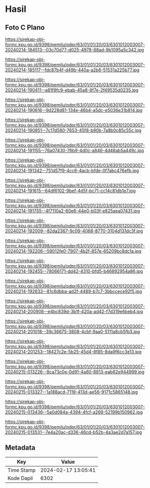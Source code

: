 # Hasil

## Foto C Plano

https://sirekap-obj-formc.kpu.go.id/9398/pemilu/pdpr/63/01/01/20/03/6301012003007-20240214-184513--03c70d77-d025-4978-88ad-9b1095a5c342.jpg

https://sirekap-obj-formc.kpu.go.id/9398/pemilu/pdpr/63/01/01/20/03/6301012003007-20240214-185117--fdc87b4f-d49b-440a-a2b6-51531a225b77.jpg

https://sirekap-obj-formc.kpu.go.id/9398/pemilu/pdpr/63/01/01/20/03/6301012003007-20240214-190411--a81f9fc9-ebab-45a8-8f7e-2f49535d0235.jpg

https://sirekap-obj-formc.kpu.go.id/9398/pemilu/pdpr/63/01/01/20/03/6301012003007-20240214-190616--9d228d81-134e-46b4-a5dc-e5036e31b814.jpg

https://sirekap-obj-formc.kpu.go.id/9398/pemilu/pdpr/63/01/01/20/03/6301012003007-20240214-190851--7c17d580-7653-45f8-b90b-7a8b0c85c55c.jpg

https://sirekap-obj-formc.kpu.go.id/9398/pemilu/pdpr/63/01/01/20/03/6301012003007-20240214-191155--76a07430-76b9-4d0c-a846-4d48ab5a449c.jpg

https://sirekap-obj-formc.kpu.go.id/9398/pemilu/pdpr/63/01/01/20/03/6301012003007-20240214-191342--751d57f9-4cc6-4acb-bfde-0f7abc476efb.jpg

https://sirekap-obj-formc.kpu.go.id/9398/pemilu/pdpr/63/01/01/20/03/6301012003007-20240214-191615--64df6102-9bef-4d5f-bc71-cc14c81db1e7.jpg

https://sirekap-obj-formc.kpu.go.id/9398/pemilu/pdpr/63/01/01/20/03/6301012003007-20240214-191755--4f7110a2-60e6-44e0-b03f-e825aea07431.jpg

https://sirekap-obj-formc.kpu.go.id/9398/pemilu/pdpr/63/01/01/20/03/6301012003007-20240214-192009--82da2367-9c09-4068-8770-3104d131dc3f.jpg

https://sirekap-obj-formc.kpu.go.id/9398/pemilu/pdpr/63/01/01/20/03/6301012003007-20240214-192206--59012fe0-7907-4b2f-857e-65209bc8dc1a.jpg

https://sirekap-obj-formc.kpu.go.id/9398/pemilu/pdpr/63/01/01/20/03/6301012003007-20240214-192455--78066171-dd42-4310-bfd5-b46892954a86.jpg

https://sirekap-obj-formc.kpu.go.id/9398/pemilu/pdpr/63/01/01/20/03/6301012003007-20240214-192633--81c6dbba-ad2f-4489-b7c7-3bbccece92f5.jpg

https://sirekap-obj-formc.kpu.go.id/9398/pemilu/pdpr/63/01/01/20/03/6301012003007-20240214-200908--e4bc839d-3b1f-420a-ad42-f7d319e6beb4.jpg

https://sirekap-obj-formc.kpu.go.id/9398/pemilu/pdpr/63/01/01/20/03/6301012003007-20240214-201018--39c36675-3808-4cbf-9aa0-5111a8cb5fb3.jpg

https://sirekap-obj-formc.kpu.go.id/9398/pemilu/pdpr/63/01/01/20/03/6301012003007-20240214-201253--18427c2e-5b25-45d4-8f85-8da9f6cc3e13.jpg

https://sirekap-obj-formc.kpu.go.id/9398/pemilu/pdpr/63/01/01/20/03/6301012003007-20240215-013226--8ca73c0e-0d91-4a80-8813-eab62e944999.jpg

https://sirekap-obj-formc.kpu.go.id/9398/pemilu/pdpr/63/01/01/20/03/6301012003007-20240215-013327--1a188acd-7119-413d-ae56-9171c5865148.jpg

https://sirekap-obj-formc.kpu.go.id/9398/pemilu/pdpr/63/01/01/20/03/6301012003007-20240215-013436--5a0d084a-4394-4fcf-a269-52199b150962.jpg

https://sirekap-obj-formc.kpu.go.id/9398/pemilu/pdpr/63/01/01/20/03/6301012003007-20240215-013531--7e4a20ac-d336-46cd-b52b-4a3ae2d7a157.jpg


## Metadata

| Key        | Value               |
| ---------- | ------------------- |
| Time Stamp | 2024-02-17 13:05:41 |
| Kode Dapil | 6302                |



